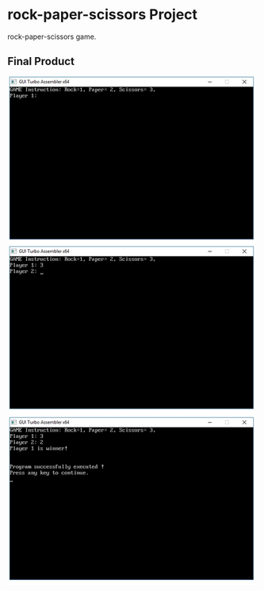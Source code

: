 # rock-paper-scissors Project

rock-paper-scissors game.

## Final Product

!["URLs Update"](https://github.com/mehdibz/rock-paper-scissors/blob/master/Run.jpg)
